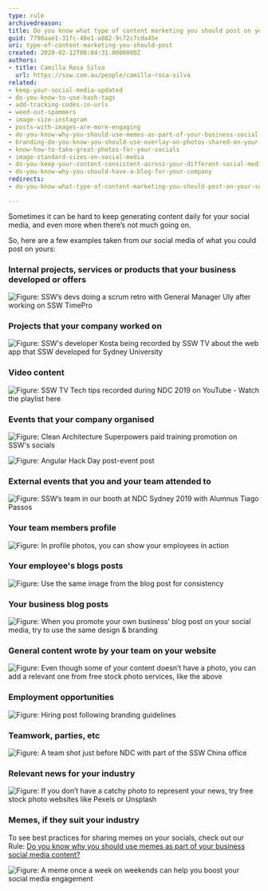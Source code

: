 ```yaml
---
type: rule
archivedreason: 
title: Do you know what type of content marketing you should post on your socials?
guid: 7790aae1-31fc-48e1-a882-9c72c7cda45e
uri: type-of-content-marketing-you-should-post
created: 2020-02-12T00:04:31.0000000Z
authors:
- title: Camilla Rosa Silva
  url: https://ssw.com.au/people/camilla-rosa-silva
related:
- keep-your-social-media-updated
- do-you-know-to-use-hash-tags
- add-tracking-codes-in-urls
- weed-out-spammers
- image-size-instagram
- posts-with-images-are-more-engaging
- do-you-know-why-you-should-use-memes-as-part-of-your-business-social-media-content
- branding-do-you-know-you-should-use-overlay-on-photos-shared-on-your-social-media
- know-how-to-take-great-photos-for-your-socials
- image-standard-sizes-on-social-media
- do-you-keep-your-content-consistent-across-your-different-social-media-platforms
- do-you-know-why-you-should-have-a-blog-for-your-company
redirects:
- do-you-know-what-type-of-content-marketing-you-should-post-on-your-socials

---
```


Sometimes it can be hard to keep generating content daily for your social media, and even more when there’s not much going on.

<!--endintro-->

So, here are a few examples taken from our social media of what you could post on yours:

### Internal projects, services or products that your business developed or offers

![Figure: SSW’s devs doing a scrum retro with General Manager Uly after working on        SSW TimePro](teamwork.jpg)  

### Projects that your company worked on

![Figure: SSW's developer Kosta being recorded by SSW TV about the web app that SSW developed for Sydney University](breast.jpg)  

### Video content

![Figure: SSW TV Tech tips recorded during NDC 2019 on YouTube -        Watch the playlist here](sswtv.jpg)  

### Events that your company organised

![Figure: Clean Architecture Superpowers paid training promotion on SSW's socials](promoclean.jpg)  

![Figure:        Angular Hack Day post-event post](sswevents.jpg)  

### External events that you and your team attended to

![Figure: SSW’s team in our booth at NDC Sydney 2019 with Alumnus Tiago Passos](ndc.jpg)  

### Your team members profile

![Figure: In profile photos, you can show your employees in action](kikisprofile.png)  

### Your employee's blogs posts

![Figure: Use the same image from the blog post for consistency](blogpost.jpg)  

### Your business blog posts

![Figure: When you promote your own business' blog post on your social media, try to use the same design & branding](blogpostssw.jpg)  

### General content wrote by your team on your website


![Figure: Even though some of your content doesn’t have a photo, you can add a relevant one from free stock photo services, like the above](rules.jpg)  

### Employment opportunities

![Figure: Hiring post following branding guidelines](hiringpost.jpg)  

### Teamwork, parties, etc

![Figure: A team shot just before NDC with part of the SSW China office](teamwork2.jpg)  

### Relevant news for your industry

![Figure: If you don’t have a catchy photo to represent your news, try free stock photo websites like        Pexels or        Unsplash](technews.jpg)  

### Memes, if they suit your industry


To see best practices for sharing memes on your socials, check out our Rule: [Do you know why you should use memes as part of your business social media content?](/do-you-know-why-you-should-use-memes-as-part-of-your-business-social-media-content)

![Figure: A meme once a week on weekends can help you boost your social media engagement](meme.png)
